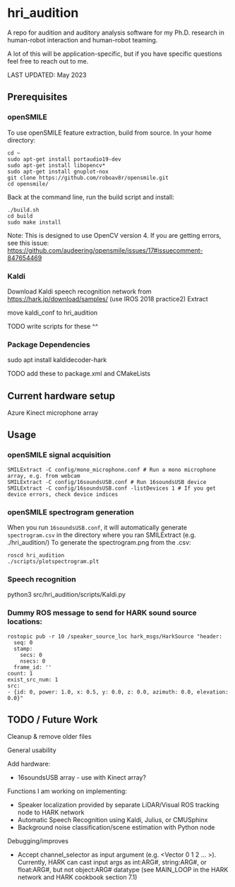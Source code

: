 # hri_audition
A repo for audition and auditory analysis software for my Ph.D. research in human-robot interaction and human-robot teaming.

A lot of this will be application-specific, but if you have specific questions feel free to reach out to me.

LAST UPDATED: May 2023

## Prerequisites

### openSMILE
To use openSMILE feature extraction, build from source. In your home directory:
```
cd ~
sudo apt-get install portaudio19-dev
sudo apt-get install libopencv*
sudo apt-get install gnuplot-nox
git clone https://github.com/roboav8r/opensmile.git
cd opensmile/
```
Back at the command line, run the build script and install:
```
./build.sh
cd build
sudo make install
```
Note: This is designed to use OpenCV version 4. If you are getting errors, see this issue: https://github.com/audeering/opensmile/issues/17#issuecomment-847654469 


### Kaldi
Download Kaldi speech recognition network from https://hark.jp/download/samples/ (use IROS 2018 practice2)
Extract

move kaldi_conf to hri_audition

TODO write scripts for these ^^

### Package Dependencies
sudo apt install kaldidecoder-hark

TODO add these to package.xml and CMakeLists

## Current hardware setup
Azure Kinect microphone array


## Usage

### openSMILE signal acquisition
```
SMILExtract -C config/mono_microphone.conf # Run a mono microphone array, e.g. from webcam
SMILExtract -C config/16soundsUSB.conf # Run 16soundsUSB device
SMILExtract -C config/16soundsUSB.conf -listDevices 1 # If you get device errors, check device indices
```

### openSMILE spectrogram generation
When you run `16soundsUSB.conf`, it will automatically generate `spectrogram.csv` in the directory where you ran SMILExtract (e.g. ./hri_audition/)
To generate the spectrogram.png from the .csv:
```
roscd hri_audition
./scripts/plotspectrogram.plt
```

### Speech recognition
python3 src/hri_audition/scripts/Kaldi.py


### Dummy ROS message to send for HARK sound source locations:
```
rostopic pub -r 10 /speaker_source_loc hark_msgs/HarkSource "header:
  seq: 0
  stamp:
    secs: 0
    nsecs: 0
  frame_id: ''
count: 1
exist_src_num: 1
src:
- {id: 0, power: 1.0, x: 0.5, y: 0.0, z: 0.0, azimuth: 0.0, elevation: 0.0}" 

```

## TODO / Future Work

Cleanup & remove older files

General usability

Add hardware:
- 16soundsUSB array - use with Kinect array?

Functions I am working on implementing:
- Speaker localization provided by separate LiDAR/Visual ROS tracking node to HARK network
- Automatic Speech Recognition using Kaldi, Julius, or CMUSphinx
- Background noise classification/scene estimation with Python node

Debugging/improves
- Accept channel_selector as input argument (e.g. <Vector<int> 0 1 2 ... >). Currently, HARK can cast input args as int:ARG#, string:ARG#, or float:ARG#, but not object:ARG# datatype (see MAIN_LOOP in the HARK network and HARK cookbook section 7.1)